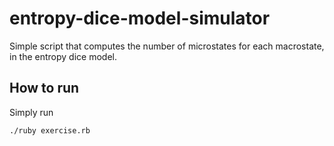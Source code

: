 entropy-dice-model-simulator
============================

Simple script that computes the number of microstates for each macrostate, in the entropy dice model.

How to run
----------

Simply run
```
./ruby exercise.rb
```